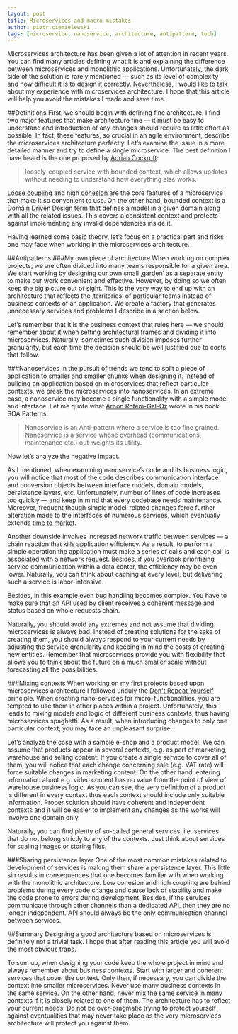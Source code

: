 ```yaml
---
layout: post
title: Microservices and macro mistakes
author: piotr.ciemielewski
tags: [microservice, nanoservice, architecture, antipattern, tech]
---
```


Microservices architecture has been given a lot of attention in recent years.
You can find many articles defining what it is and explaining the difference
between microservices and monolithic applications. Unfortunately, the dark side
of the solution is rarely mentioned — such as its level of complexity and how difficult it is to
design it correctly.
Nevertheless, I would like to talk about my experience with microservices
architecture. I hope that this article will help you avoid the mistakes I made
and save time.

##Definitions
First, we should begin with defining fine architecture. I find two major features
that make architecture fine — it must be easy to understand and introduction
of any changes should require as little effort as possible. In fact, these features, so crucial in an agile
environment, describe the microservices architecture perfectly. Let’s examine the
issue in a more detailed manner and try to define a single microservice. The best
definition I have heard is the one proposed by
[Adrian Cockroft](https://www.linkedin.com/in/adriancockcroft):

> loosely-coupled service with bounded context, which allows updates without needing
> to understand how everything else works.

[Loose coupling](https://en.wikipedia.org/wiki/Loose_coupling)
and high [cohesion](https://en.wikipedia.org/wiki/Cohesion_(computer_science))
are the core features
of a microservice that make it so convenient to use. On the other hand, bounded
context is a [Domain Driven Design](https://en.wikipedia.org/wiki/Domain-driven_design)
term that defines a model in a given domain along
with all the related issues. This covers a consistent context and protects against
implementing any invalid dependencies inside it.

Having learned some basic theory, let’s focus on a practical part and risks one
may face when working in the microservices architecture.

##Antipatterns
###My own piece of architecture
When working on complex projects, we are often divided into many teams responsible
for a given area. We start working by designing our own small ‚garden’ as a separate
entity to make our work convenient and effective. However, by doing so we often keep the
big picture out of sight. This is the very way to end up with an architecture that
reflects the ‚territories’ of particular teams instead of business contexts of
an application. We create a factory that generates unnecessary services and problems
I describe in a section below.

Let’s remember that it is the business context that rules here — we should remember
about it when setting architectural frames and dividing it into microservices.
Naturally, sometimes such division imposes further granularity, but each time the
decision should be well justified due to costs that follow.

###Nanoservices
In the pursuit of trends we tend to split a piece of application to smaller and smaller
chunks when designing it. Instead of building an application based on microservices
that reflect particular contexts, we break the microservices into nanoservices. In an
extreme case, a nanoservice may become a single functionality with a simple model
and interface. Let me quote what [Arnon Rotem-Gal-Oz](https://www.linkedin.com/in/arnonrgo)
wrote in his book SOA Patterns:

> Nanoservice is an Anti-pattern where a service is too fine grained. Nanoservice is
> a service whose overhead (communications, maintenance etc.) out-weights its utility.

Now let’s analyze the negative impact.

As I mentioned, when examining nanoservice’s code and its business logic,
you will notice that most of the code describes communication interface and conversion
objects between interface models, domain models, persistence layers, etc. Unfortunately,
number of lines of code increases too quickly — and keep in mind that every codebase needs
maintenance. Moreover, frequent though simple model-related changes force further
alteration made to the interfaces of numerous services, which eventually extends
[time to market](https://en.wikipedia.org/wiki/Time_to_market).

Another downside involves increased network traffic between services — a chain reaction
that kills application efficiency. As a result, to perform a simple operation
the application must make a series of calls and each call is associated with a network
request. Besides, if you overlook prioritizing service communication within a data center,
the efficiency may be even lower. Naturally, you can think about caching at every level,
but delivering such a service is labor-intensive.

Besides, in this example even bug handling becomes complex. You have to
make sure that an API used by client receives a coherent message and status based on whole
requests chain.

Naturally, you should avoid any extremes and not assume that dividing microservices
is always bad. Instead of creating solutions for the sake of creating them, you
should always respond to your current needs by adjusting the service granularity
and keeping in mind the costs of creating new entities. Remember that microservices provide
you with flexibility that allows you to think about the future on a much smaller
scale without forecasting all the possibilities.

###Mixing contexts
When working on my first projects based upon microservices architecture I followed unduly
the [Don't Repeat Yourself](https://en.wikipedia.org/wiki/Don%27t_repeat_yourself)
principle. When creating nano-services for micro-functionalities,
you are tempted to use them in other places within a project. Unfortunately, this leads to
mixing models and logic of different business contexts, thus having microservices spaghetti.
As a result, when introducing changes to only one particular context, you may face
an unpleasant surprise.

Let’s analyze the case with a sample e-shop and a product model. We can assume that products
appear in several contexts, e.g. as part of marketing, warehouse and selling content. If you
create a single service to cover all of them, you will notice that each change concerning
sale (e.g. VAT rate) will force suitable changes in marketing content. On the other hand,
entering information about e.g. video content has no value from the point of view of warehouse
business logic. As you can see, the very definition of a product is different in every context
thus each context should include only suitable information. Proper solution should have coherent and
independent contexts and it will be easier to implement any changes as the works will involve
one domain only.

Naturally, you can find plenty of so-called general services, i.e. services that do not belong
strictly to any of the contexts. Just think about services for scaling images or storing files.

###Sharing persistence layer
One of the most common mistakes related to development of services is making them share a
persistence layer. This little sin results in consequences that one becomes familiar with
when working with the monolithic architecture. Low cohesion and high coupling are behind
problems during every code change and cause lack of stability and make the code prone to
errors during development. Besides, if the services communicate through other channels than
a dedicated API, then they are no longer independent. API should always be the only communication
channel between services.

##Summary
Designing a good architecture based on microservices is definitely not a trivial task.
I hope that after reading this article you will avoid the most obvious traps.

To sum up, when designing your code keep the whole project in mind and always remember about business
contexts. Start with larger and coherent services that cover the context. Only then, if
necessary, you can divide the context into smaller microservices. Never use many business
contexts in the same service. On the other hand, never mix the same service in many contexts if
it is closely related to one of them. The architecture has to reflect your current needs.
Do not be over-pragmatic trying to protect yourself against eventualities that may never
take place as the very microservices architecture will protect you against them.
